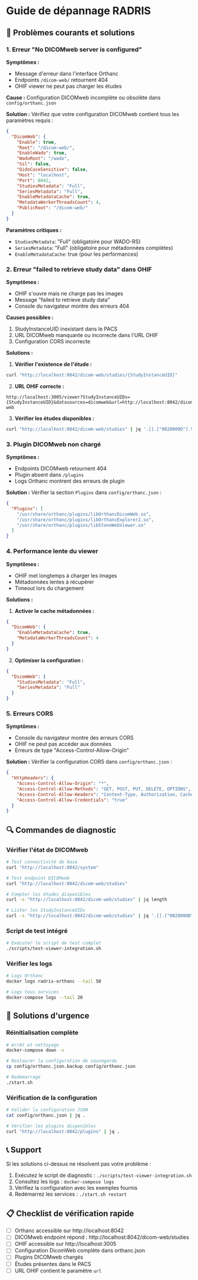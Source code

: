 # Guide de dépannage RADRIS

## 🔧 Problèmes courants et solutions

### 1. Erreur "No DICOMweb server is configured"

**Symptômes :**
- Message d'erreur dans l'interface Orthanc
- Endpoints `/dicom-web/` retournent 404
- OHIF viewer ne peut pas charger les études

**Cause :**
Configuration DICOMweb incomplète ou obsolète dans `config/orthanc.json`

**Solution :**
Vérifiez que votre configuration DICOMweb contient tous les paramètres requis :

```json
{
  "DicomWeb": {
    "Enable": true,
    "Root": "/dicom-web/",
    "EnableWado": true,
    "WadoRoot": "/wado",
    "Ssl": false,
    "QidoCaseSensitive": false,
    "Host": "localhost",
    "Port": 8042,
    "StudiesMetadata": "Full",
    "SeriesMetadata": "Full",
    "EnableMetadataCache": true,
    "MetadataWorkerThreadsCount": 4,
    "PublicRoot": "/dicom-web/"
  }
}
```

**Paramètres critiques :**
- `StudiesMetadata`: "Full" (obligatoire pour WADO-RS)
- `SeriesMetadata`: "Full" (obligatoire pour métadonnées complètes)
- `EnableMetadataCache`: true (pour les performances)

### 2. Erreur "failed to retrieve study data" dans OHIF

**Symptômes :**
- OHIF s'ouvre mais ne charge pas les images
- Message "failed to retrieve study data"
- Console du navigateur montre des erreurs 404

**Causes possibles :**
1. StudyInstanceUID inexistant dans le PACS
2. URL DICOMweb manquante ou incorrecte dans l'URL OHIF
3. Configuration CORS incorrecte

**Solutions :**

1. **Vérifier l'existence de l'étude :**
```bash
curl "http://localhost:8042/dicom-web/studies/{StudyInstanceUID}"
```

2. **URL OHIF correcte :**
```
http://localhost:3005/viewer?StudyInstanceUIDs={StudyInstanceUID}&datasources=dicomweb&url=http://localhost:8042/dicom-web
```

3. **Vérifier les études disponibles :**
```bash
curl "http://localhost:8042/dicom-web/studies" | jq '.[].["0020000D"].Value[0]'
```

### 3. Plugin DICOMweb non chargé

**Symptômes :**
- Endpoints DICOMweb retournent 404
- Plugin absent dans `/plugins`
- Logs Orthanc montrent des erreurs de plugin

**Solution :**
Vérifier la section `Plugins` dans `config/orthanc.json` :

```json
{
  "Plugins": [
    "/usr/share/orthanc/plugins/libOrthancDicomWeb.so",
    "/usr/share/orthanc/plugins/libOrthancExplorer2.so",
    "/usr/share/orthanc/plugins/libStoneWebViewer.so"
  ]
}
```

### 4. Performance lente du viewer

**Symptômes :**
- OHIF met longtemps à charger les images
- Métadonnées lentes à récupérer
- Timeout lors du chargement

**Solutions :**

1. **Activer le cache métadonnées :**
```json
{
  "DicomWeb": {
    "EnableMetadataCache": true,
    "MetadataWorkerThreadsCount": 4
  }
}
```

2. **Optimiser la configuration :**
```json
{
  "DicomWeb": {
    "StudiesMetadata": "Full",
    "SeriesMetadata": "Full"
  }
}
```

### 5. Erreurs CORS

**Symptômes :**
- Console du navigateur montre des erreurs CORS
- OHIF ne peut pas accéder aux données
- Erreurs de type "Access-Control-Allow-Origin"

**Solution :**
Vérifier la configuration CORS dans `config/orthanc.json` :

```json
{
  "HttpHeaders": {
    "Access-Control-Allow-Origin": "*",
    "Access-Control-Allow-Methods": "GET, POST, PUT, DELETE, OPTIONS",
    "Access-Control-Allow-Headers": "Content-Type, Authorization, Cache-Control, X-Requested-With",
    "Access-Control-Allow-Credentials": "true"
  }
}
```

## 🔍 Commandes de diagnostic

### Vérifier l'état de DICOMweb
```bash
# Test connectivité de base
curl "http://localhost:8042/system"

# Test endpoint DICOMweb
curl "http://localhost:8042/dicom-web/studies"

# Compter les études disponibles
curl -s "http://localhost:8042/dicom-web/studies" | jq length

# Lister les StudyInstanceUIDs
curl -s "http://localhost:8042/dicom-web/studies" | jq '.[].["0020000D"].Value[0]'
```

### Script de test intégré
```bash
# Exécuter le script de test complet
./scripts/test-viewer-integration.sh
```

### Vérifier les logs
```bash
# Logs Orthanc
docker logs radris-orthanc --tail 50

# Logs tous services
docker-compose logs --tail 20
```

## 🚨 Solutions d'urgence

### Réinitialisation complète
```bash
# Arrêt et nettoyage
docker-compose down -v

# Restaurer la configuration de sauvegarde
cp config/orthanc.json.backup config/orthanc.json

# Redémarrage
./start.sh
```

### Vérification de la configuration
```bash
# Valider la configuration JSON
cat config/orthanc.json | jq .

# Vérifier les plugins disponibles
curl "http://localhost:8042/plugins" | jq .
```

## 📞 Support

Si les solutions ci-dessus ne résolvent pas votre problème :

1. Exécutez le script de diagnostic : `./scripts/test-viewer-integration.sh`
2. Consultez les logs : `docker-compose logs`
3. Vérifiez la configuration avec les exemples fournis
4. Redémarrez les services : `./start.sh restart`

## 📋 Checklist de vérification rapide

- [ ] Orthanc accessible sur http://localhost:8042
- [ ] DICOMweb endpoint répond : http://localhost:8042/dicom-web/studies
- [ ] OHIF accessible sur http://localhost:3005
- [ ] Configuration DicomWeb complète dans orthanc.json
- [ ] Plugins DICOMweb chargés
- [ ] Études présentes dans le PACS
- [ ] URL OHIF contient le paramètre `url`